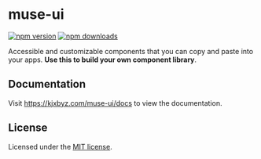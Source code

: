 # muse-ui

[![npm version](https://badgen.net/npm/v/muse-ui)](https://npm.im/muse-ui) [![npm downloads](https://badgen.net/npm/dm/muse-ui)](https://npm.im/muse-ui)

Accessible and customizable components that you can copy and paste into your apps. **Use this to build your own component library**.

## Documentation

Visit https://kjxbyz.com/muse-ui/docs to view the documentation.

## License

Licensed under the [MIT license](https://github.com/muse-ui/muse-ui/blob/main/LICENSE.md).
